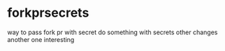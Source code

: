 # forkprsecrets
way to pass fork pr with secret
do something with secrets
other changes
another one
interesting
